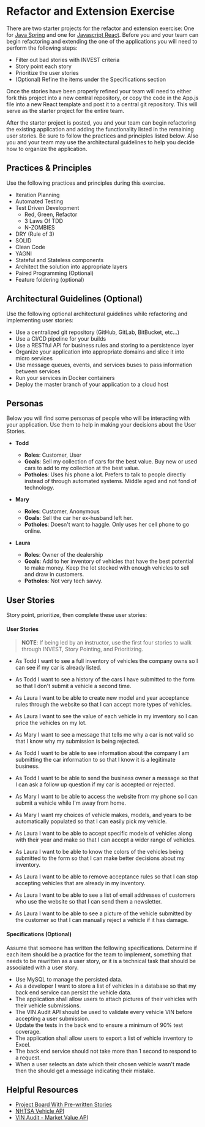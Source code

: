 # Refactor and Extension Exercise

There are two starter projects for the refactor and extension exercise: One for [Java Spring](./Spring) and one for [Javascript React](./React). Before you and your team can begin refactoring and extending the one of the applications you will need to perform the following steps:

- Filter out bad stories with INVEST criteria
- Story point each story
- Prioritize the user stories
- (Optional) Refine the items under the Specifications section

Once the stories have been properly refined your team will need to either fork this project into a new central repository, or copy the code in the App.js file into a new React template and post it to a central git repository.  This will serve as the starter project for the entire team.

After the starter project is posted, you and your team can begin refactoring the existing application and adding the functionality listed in the remaining user stories. Be sure to follow the practices and principles listed below. Also you and your team may use the architectural guidelines to help you decide how to organize the application.

## Practices & Principles

Use the following practices and principles during this exercise.

- Iteration Planning
- Automated Testing
- Test Driven Development
    - Red, Green, Refactor
    - 3 Laws Of TDD
    - N-ZOMBIES
- DRY (Rule of 3)
- SOLID
- Clean Code
- YAGNI
- Stateful and Stateless components
- Architect the solution into appropriate layers
- Paired Programming (Optional)
- Feature foldering (optional)

## Architectural Guidelines (Optional)

Use the following optional architectural guidelines while refactoring and implementing user stories:

- Use a centralized git repository (GitHub, GitLab, BitBucket, etc...)
- Use a CI/CD pipeline for your builds
- Use a RESTful API for business rules and storing to a persistence layer
- Organize your application into appropriate domains and slice it into micro services
- Use message queues, events, and services buses to pass information between services
- Run your services in Docker containers
- Deploy the master branch of your application to a cloud host

## Personas

Below you will find some personas of people who will be interacting with your application.  Use them to help in making your decisions about the User Stories.

* **Todd**
  * **Roles**: Customer, User
  * **Goals**: Sell my collection of cars for the best value.  Buy new or used cars to add to my collection at the best value.
  * **Potholes**: Uses his phone a lot. Prefers to talk to people directly instead of through automated systems. Middle aged and not fond of technology.

* **Mary**
  * **Roles**: Customer, Anonymous
  * **Goals**: Sell the car her ex-husband left her.
  * **Potholes**: Doesn't want to haggle. Only uses her cell phone to go online.

* **Laura**
  * **Roles**: Owner of the dealership
  * **Goals**: Add to her inventory of vehicles that have the best potential to make money.  Keep the lot stocked with enough vehicles to sell and draw in customers.
  * **Potholes**: Not very tech savvy.

## User Stories

Story point, prioritize, then complete these user stories:

#### User Stories

> **NOTE**: If being led by an instructor, use the first four stories to walk through INVEST, Story Pointing, and Prioritizing.

- As Todd I want to see a full inventory of vehicles the company owns so I can see if my car is already listed.

- As Todd I want to see a history of the cars I have submitted to the form so that I don't submit a vehicle a second time.

- As Laura I want to be able to create new model and year acceptance rules through the website so that I can accept more types of vehicles.

- As Laura I want to see the value of each vehicle in my inventory so I can price the vehicles on my lot.

- As Mary I want to see a message that tells me why a car is not valid so that I know why my submission is being rejected.

- As Todd I want to be able to see information about the company I am submitting the car information to so that I know it is a legitimate business.

- As Todd I want to be able to send the business owner a message so that I can ask a follow up question if my car is accepted or rejected.

- As Mary I want to be able to access the website from my phone so I can submit a vehicle while I'm away from home.

- As Mary I want my choices of vehicle makes, models, and years to be automatically populated so that I can easily pick my vehicle.

- As Laura I want to be able to accept specific models of vehicles along with their year and make so that I can accept a wider range of vehicles.

- As Laura I want to be able to know the colors of the vehicles being submitted to the form so that I can make better decisions about my inventory.

- As Laura I want to be able to remove acceptance rules so that I can stop accepting vehicles that are already in my inventory.

- As Laura I want to be able to see a list of email addresses of customers who use the website so that I can send them a newsletter.

- As Laura I want to be able to see a picture of the vehicle submitted by the customer so that I can manually reject a vehicle if it has damage.

#### Specifications (Optional)

Assume that someone has written the following specifications.  Determine if each item should be a practice for the team to implement, something that needs to be rewritten as a user story, or it is a technical task that should be associated with a user story.

- Use MySQL to manage the persisted data.
- As a developer I want to store a list of vehicles in a database so that my back end service can persist the vehicle data.
- The application shall allow users to attach pictures of their vehicles with their vehicle submissions.
- The VIN Audit API should be used to validate every vehicle VIN before accepting a user submission.
- Update the tests in the back end to ensure a minimum of 90% test coverage.
- The application shall allow users to export a list of vehicle inventory to Excel.
- The back end service should not take more than 1 second to respond to a request.
- When a user selects an date which their chosen vehicle wasn't made then the should get a message indicating their mistake.


## Helpful Resources

- [Project Board With Pre-written Stories](https://github.com/gSchool/refactor-and-extend-exercise/projects/1)
- [NHTSA Vehicle API](https://vpic.nhtsa.dot.gov/api/)
- [VIN Audit - Market Value API](https://www.vinaudit.com/vehicle-market-value-api)
